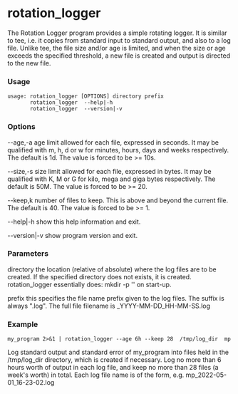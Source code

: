 # rotation_logger

The Rotation Logger program provides a simple rotating logger.
It is similar to tee, i.e. it copies from standard input to standard output, and also to a log file.
Unlike tee, the file size and/or age is limited, and when the size or age exceeds the specified
threshold, a new file is created and output is directed to the new file.

### Usage

    usage: rotation_logger [OPTIONS] directory prefix
           rotation_logger  --help|-h
           rotation_logger  --version|-v

### Options

--age,-a      age limit allowed for each file, expressed in seconds. It may be qualified
              with m, h, d or w for minutes, hours, days and weeks respectively.
              The default is 1d. The value is forced to be >= 10s.

--size,-s     size limit allowed for each file, expressed in bytes. It may be qualified
              with K, M or G for kilo, mega and giga bytes respectively. The default is 50M.
              The value is forced to be >= 20.

--keep,k      number of files to keep. This is above and beyond the current file.
              The default is 40. The value is forced to be >= 1.

--help|-h     show this help information and exit.

--version|-v  show program version and exit.

### Parameters

directory     the location (relative of absolute) where the log files are to be created.
              If the specified directory does not exists, it is created.
              rotation_logger essentially does: mkdir -p '<directory>'  on start-up.

prefix        this specifies the file name prefix given to the log files. The suffix is
              always ".log". The full file filename is <prefix>_YYYY-MM-DD_HH-MM-SS.log

### Example

    my_program 2>&1 | rotation_logger --age 6h --keep 28  /tmp/log_dir  mp

Log standard output and standard error of my_program into files held in the 
/tmp/log_dir directory, which is created if necessary.
Log no more than 6 hours worth of output in each log file, and keep no more than 28 
files (a week's worth) in total.
Each log file name is of the form, e.g. mp_2022-05-01_16-23-02.log

